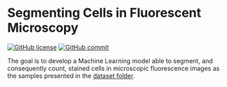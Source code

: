 # Segmenting Cells in Fluorescent Microscopy

[![GitHub license](https://img.shields.io/badge/License-Apache%202.0-blue)](https://github.com/clissa/cell-segmentation/blob/main/LICENSE)
[![GitHub commit](https://img.shields.io/github/last-commit/clissa/cell-segmentation)](https://github.com/clissa/cell-segmentation)

The goal is to develop a Machine Learning model able to segment, and consequently count, stained cells in microscopic
fluorescence images as the samples presented in
the [dataset folder](https://github.com/clissa/cell-segmentation/tree/main/dataset).